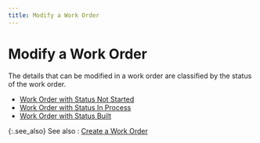 ```yaml
---
title: Modify a Work Order
---
```


# Modify a Work Order


The details that can be modified in a work order are classified by the  status of the work order.

- [Work  Order with Status Not Started]({{site.ba_baseurl}}/prod-asm/modifying-a-work-order/modify_work_order_with_status_created_building_assemblies_content.html)
- [Work  Order with Status In Process]({{site.ba_baseurl}}/prod-asm/modifying-a-work-order/modify_work_order_with_status_in_process_building_assemblies_content.html)
- [Work  Order with Status Built]({{site.ba_baseurl}}/prod-asm/modifying-a-work-order/modify_work_order_with_status_build_building_assemblies.html)



{:.see_also}
See also
: [Create  a Work Order]({{site.ba_baseurl}}/prod-asm/creating-wo/create-a-work-order/create_a_work_order_work_order_profile_assembly_content.html)
